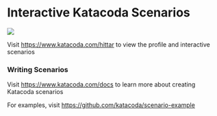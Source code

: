 # Interactive Katacoda Scenarios

[![](http://shields.katacoda.com/katacoda/hittar/count.svg)](https://www.katacoda.com/hittar "Get your profile on Katacoda.com")

Visit https://www.katacoda.com/hittar to view the profile and interactive scenarios

### Writing Scenarios
Visit https://www.katacoda.com/docs to learn more about creating Katacoda scenarios

For examples, visit https://github.com/katacoda/scenario-example
